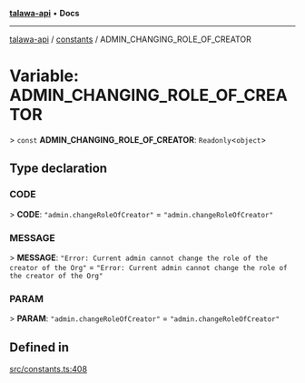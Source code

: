 [**talawa-api**](../../README.md) • **Docs**

***

[talawa-api](../../modules.md) / [constants](../README.md) / ADMIN\_CHANGING\_ROLE\_OF\_CREATOR

# Variable: ADMIN\_CHANGING\_ROLE\_OF\_CREATOR

\> `const` **ADMIN\_CHANGING\_ROLE\_OF\_CREATOR**: `Readonly`\<`object`\>

## Type declaration

### CODE

\> **CODE**: `"admin.changeRoleOfCreator"` = `"admin.changeRoleOfCreator"`

### MESSAGE

\> **MESSAGE**: `"Error: Current admin cannot change the role of the creator of the Org"` = `"Error: Current admin cannot change the role of the creator of the Org"`

### PARAM

\> **PARAM**: `"admin.changeRoleOfCreator"` = `"admin.changeRoleOfCreator"`

## Defined in

[src/constants.ts:408](https://github.com/PalisadoesFoundation/talawa-api/blob/92443bb6a5ff3ed66457149a509401986a82e570/src/constants.ts#L408)
